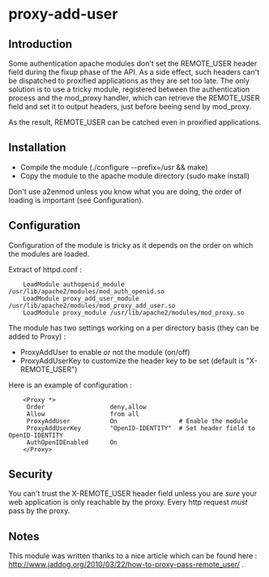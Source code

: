 proxy-add-user
===

## Introduction

Some authentication apache modules don't set the REMOTE_USER header field
during the fixup phase of the API. As a side effect, such headers can't be
dispatched to proxified applications as they are set too late. The only 
solution is to use a tricky module, registered between the authentication
process and the mod_proxy handler, which can retrieve the REMOTE_USER field
and set it to output headers, just before beeing send by mod_proxy.

As the result, REMOTE_USER can be catched even in proxified applications.

## Installation

  - Compile the module (./configure --prefix=/usr && make)
  - Copy the module to the apache module directory (sudo make install)

Don't use a2enmod unless you know what you are doing, the order of loading 
is important (see Configuration).

## Configuration

Configuration of the module is tricky as it depends on the order on which
the modules are loaded. 

Extract of httpd.conf :

        LoadModule authopenid_module /usr/lib/apache2/modules/mod_auth_openid.so
        LoadModule proxy_add_user_module /usr/lib/apache2/modules/mod_proxy_add_user.so
        LoadModule proxy_module /usr/lib/apache2/modules/mod_proxy.so

The module has two settings working on a per directory basis (they can be
added to Proxy) :

  - ProxyAddUser to enable or not the module (on/off)
  - ProxyAddUserKey to customize the header key to be set (default is "X-REMOTE_USER")

Here is an example of configuration :

        <Proxy *>
         Order                  deny,allow
         Allow                  from all
         ProxyAddUser           On                 # Enable the module
         ProxyAddUserKey        "OpenID-IDENTITY"  # Set header field to OpenID-IDENTITY
         AuthOpenIDEnabled      On
        </Proxy>

## Security

You can't trust the X-REMOTE_USER header field unless you are *sure* your web
application is only reachable by the proxy. Every http request *must*
pass by the proxy.

## Notes

This module was written thanks to a nice article which can be found here :
http://www.jaddog.org/2010/03/22/how-to-proxy-pass-remote_user/ .
